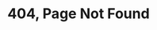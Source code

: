 ---
layout: 404
title: "404, Page Not Found"
description: “ Looks like you've followed a broken link or entered a URL that doesn't exist on this site.页面不存在”
---